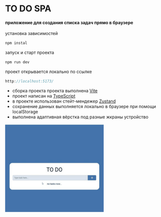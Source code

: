 # TO DO SPA

#### приложение для создания списка задач прямо в браузере


установка зависимостей
```js
npm instal
```

запуск и старт проекта
```js
npm run dev
```

проект открывается локально по ссылке
```js
http://localhost:5173/
```

- сборка проекта проекта выполнена [Vite](https://vitejs.dev/guide/)
- проект написан на [TypeScript](https://www.typescriptlang.org/)
- в проекте использован стейт-мендежер [Zustand](https://github.com/pmndrs/zustand)
- сохранение данных выполняется локально в браузере при помощи localStorage
- выполнена адаптивная вёрстка под разные жкраны устройство

<img align="left" src="./src/assets/20231201_004043.gif" width="320" alt="tapping on the keyboard"/>
